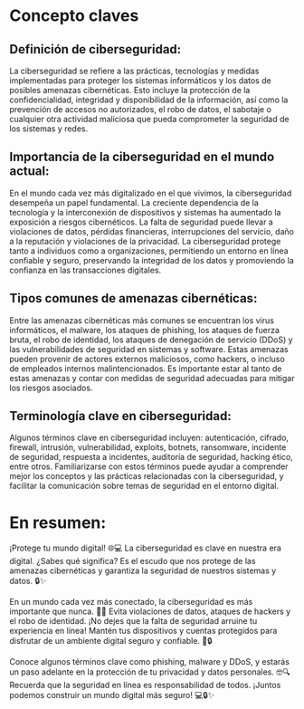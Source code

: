 
# Concepto claves
## Definición de ciberseguridad: 

La ciberseguridad se refiere a las prácticas, tecnologías y medidas implementadas para proteger los sistemas informáticos y los datos de posibles amenazas cibernéticas. Esto incluye la protección de la confidencialidad, integridad y disponibilidad de la información, así como la prevención de accesos no autorizados, el robo de datos, el sabotaje o cualquier otra actividad maliciosa que pueda comprometer la seguridad de los sistemas y redes.

## Importancia de la ciberseguridad en el mundo actual: 

En el mundo cada vez más digitalizado en el que vivimos, la ciberseguridad desempeña un papel fundamental. La creciente dependencia de la tecnología y la interconexión de dispositivos y sistemas ha aumentado la exposición a riesgos cibernéticos. La falta de seguridad puede llevar a violaciones de datos, pérdidas financieras, interrupciones del servicio, daño a la reputación y violaciones de la privacidad. La ciberseguridad protege tanto a individuos como a organizaciones, permitiendo un entorno en línea confiable y seguro, preservando la integridad de los datos y promoviendo la confianza en las transacciones digitales.

## Tipos comunes de amenazas cibernéticas: 

Entre las amenazas cibernéticas más comunes se encuentran los virus informáticos, el malware, los ataques de phishing, los ataques de fuerza bruta, el robo de identidad, los ataques de denegación de servicio (DDoS) y las vulnerabilidades de seguridad en sistemas y software. Estas amenazas pueden provenir de actores externos maliciosos, como hackers, o incluso de empleados internos malintencionados. Es importante estar al tanto de estas amenazas y contar con medidas de seguridad adecuadas para mitigar los riesgos asociados.

## Terminología clave en ciberseguridad: 

Algunos términos clave en ciberseguridad incluyen: autenticación, cifrado, firewall, intrusión, vulnerabilidad, exploits, botnets, ransomware, incidente de seguridad, respuesta a incidentes, auditoría de seguridad, hacking ético, entre otros. Familiarizarse con estos términos puede ayudar a comprender mejor los conceptos y las prácticas relacionadas con la ciberseguridad, y facilitar la comunicación sobre temas de seguridad en el entorno digital.


# En resumen:
¡Protege tu mundo digital! 🌐💻 La ciberseguridad es clave en nuestra era digital. ¿Sabes qué significa? Es el escudo que nos protege de las amenazas cibernéticas y garantiza la seguridad de nuestros sistemas y datos. 🔒✨

En un mundo cada vez más conectado, la ciberseguridad es más importante que nunca. 🚨🔐 Evita violaciones de datos, ataques de hackers y el robo de identidad. ¡No dejes que la falta de seguridad arruine tu experiencia en línea! Mantén tus dispositivos y cuentas protegidos para disfrutar de un ambiente digital seguro y confiable. 💪🔒

Conoce algunos términos clave como phishing, malware y DDoS, y estarás un paso adelante en la protección de tu privacidad y datos personales. 🤓🔍 Recuerda que la seguridad en línea es responsabilidad de todos. ¡Juntos podemos construir un mundo digital más seguro! 💻🔒✨ 

